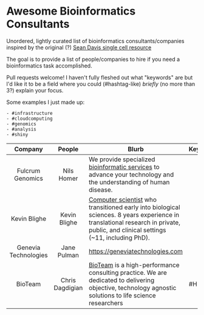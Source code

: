 # Awesome Bioinformatics Consultants
Unordered, lightly curated list of bioinformatics consultants/companies inspired by the original (?) [Sean Davis single cell resource](https://github.com/seandavi/awesome-single-cell)

The goal is to provide a list of people/companies to hire if you need a bioinformatics task accomplished.

Pull requests welcome! I haven't fully fleshed out what "keywords" are but I'd like it to be a field where you could (#hashtag-like) *briefly* (no more than 3?) explain your focus. 

Some examples I just made up:

    - #infrastructure
    - #cloudcomputing
    - #genomics
    - #analysis
    - #shiny

| Company        | People        | Blurb | Keywords  
| :-------------: |:-------------:| ----- | ------- |
| Fulcrum Genomics | Nils Homer | We provide specialized [bioinformatic services](https://www.fulcrumgenomics.com) to advance your technology and the understanding of human disease. |
| Kevin Blighe   | Kevin Blighe   | [Computer scientist](https://www.linkedin.com/in/clinicalbioinformatics/) who transitioned early into biological sciences. 8 years experience in translational research in private, public, and clinical settings (~11, including PhD).
| Genevia Technologies | Jane Pulman | https://geneviatechnologies.com |
| BioTeam | Chris Dagdigian | [BioTeam](https://bioteam.net) is a high-performance consulting practice. We are dedicated to delivering objective, technology agnostic solutions to life science researchers | #HPC
